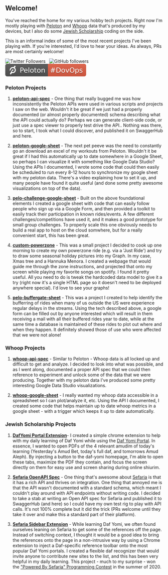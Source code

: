 ## Welcome!

You've reached the home for my various hobby tech projects.  Right now I'm mostly playing with [Peloton](#p) and [Whoop](#w) data that's produced by my devices, but I also do some [Jewish Scholarship](#j) coding on the side.

This is an informal index of some of the most recent projects I've been playing with. If you're interested, I'd love to hear your ideas. As always, PRs are most certainly welcome!

 
![Twitter Followers](https://img.shields.io/twitter/follow/DovOps?style=social)  &nbsp;
![GitHub followers](https://img.shields.io/github/followers/DovOps?style=social) &nbsp; 
![Peloton Profile](./dovops-badge.svg)


### <a name="p"></a>Peloton Projects

1. **[peloton-api-spec](https://github.com/pelo-tech/peloton-api-spec)** - One thing that really bugged me was how inconsistently the Peloton APIs were used in various scripts and projects I saw on the web. Wouldn't it be great if we just had a properly documented (or almost properly documented) schema describing what the API could actually do? Perhaps we can generate client-side code, or just use a spec viewer to properly test drive the API.. Nothing was there, so to start, I took what I could discover, and published it on SwaggerHub and here.

2. **[peloton-google-sheet](https://github.com/pelo-tech/peloton-google-sheet)** - The next pet peeve was the need to constantly go an download an excel of my workouts from Peloton. Wouldn't it be great if I had this automatically up to date somewhere in a Google Sheet, so perhaps I can visualize it with something like Google Data Studio?  Using the APIs I documented, I wrote some code that could then easily be scheduled to run every 8-12 hours to synchronize my google sheet with my peloton data. There's a video explaining how to set it up, and many people have found it quite useful (and done some pretty awesome visualizations on top of the data).

3. **[pelo-challenge-google-sheet](https://github.com/pelo-tech/pelo-challenge-google-sheet)** - Built on the above foundational elements I created a google sheet with code that can easily follow people who sign up via a Google Form, and then provided a toolkit to easily track their participation in known rides/events.  A few different challenges/competitions have used it, and it makes a good prototype for small group challenges. To properly scale this one obviously needs to build a real app to host on the cloud somwhere, but for a really convenient start, this has been great.

4. **[custom-powerzone](https://github.com/pelo-tech/custom-powerzone)** - This was a small project I decided to cook up one morning to create my own powerzone ride (e.g. via a 'Just Ride') and try to draw some seasonal holiday pictures into my Graph. In my case, Xmas tree and a Hannuka Menora. I created a webpage that would guide me through the zone instructions, and projected that onto my screen while playing my favorite songs on spotify.  I found it pretty useful. All you need to do is tweak the hardcoded data model to give it a try (right now it's a single HTML page so it doesn't need to be deployed anywhere special).   I'd love to see your graphs!
 
5. **[pelo-buffergate-sheet](https://github.com/pelo-tech/pelo-buffergate-sheet)** - This was a project I created to help identify the bufferring of rides when many of us outside the US were experience regular delays in the streams. Using the tech described above, a google form can be filled out by anyone interested which will result in them receiving a mail with all their buffered rides year to date, while at the same time a database is maintained of these rides to plot out where and when they happen.   It definitely showed those of use who were affected that we were not alone!

### <a name="w"></a>Whoop Projects

1. **[whoop-api-spec](https://github.com/pelo-tech/whoop-api-spec)** - Similar to Peloton - Whoop data is all locked up and difficult to get and analyze. I decided to look into what was possible, and as I went along, documented a proper API spec that we could then reference to experiment and unlock some of the data that we were producing. Together with my peloton data I've produced some pretty interesting Google Data Studio visualizations.

2. **[whoop-google-sheet](https://github.com/pelo-tech/whoop-google-sheet)** - I really wanted my whoop data accessible in a spreadsheet so I can plot/analyze it, etc.  Using the API I documented, I created some code that helps maintain up to date whoop metrics in a google sheet - with a trigger which keeps it up to date automatically.

 
### <a name="j"></a>Jewish Scholarship Projects

1. **[DafYomi Portal Extension](https://github.com/DovOps/DafYomi)**- I created a simple chrome extension to help with my daily learning of Daf Yomi while using the [Daf Yomi Portal](https://daf-yomi.com).  In essence, I wanted to open PDFs of the 4 relevant amudim of today's learning (Yesterday's Amud Bet, today's full daf, and tomorrows Amud Aleph).  By injecting a button to the daf-yomi homepage, I'm able to open these tabs, maximize the PDF they contain, and focus the screen directly on them for easy use and screen sharing during online shiurim.

2. **[Sefaria OpenAPI Spec](https://github.com/DovOps/Sefaria-OpenAPI-Spec)** - One thing that's awesome about [Sefaria](https://sefaria.org) is that it has a rich API and thrives on integration. One thing that annoyed me is that the API wasn't documented with a standard schema, which meant I couldn't play around with API endpoints without writing code. I decided to take a stab at writing an Open API spec for Sefaria and published it to SwaggerHub (and here) so I could have my own test rig to play with API calls. It's not 100% complete but it did the trick (PRs welcome until they take it over and make this a standard part of their platform).

3. **[Sefaria Sidebar Extension](https://github.com/DovOps/SefariaSidebarExtension)** - While learning Daf Yomi, we often found ourselves leaning on Sefaria to get some of the references off the page. Instead of switching context, I thought it would be a good idea to bring the references onto the page in a non-intrusive way by using a Chrome extension to inject a Daf-specific reference toolbar onto the most popular Daf Yomi portals. I created a flexible daf recognizer that would invite anyone to contribute new sites to the list, and this has been very helpful in my daily learning.  This project - much to my surprise - won the ["Powered By Sefaria" Programming Contest](https://www.sefaria.org/powered-by-sefaria-contest-2020)  in the summer of 2020. 


